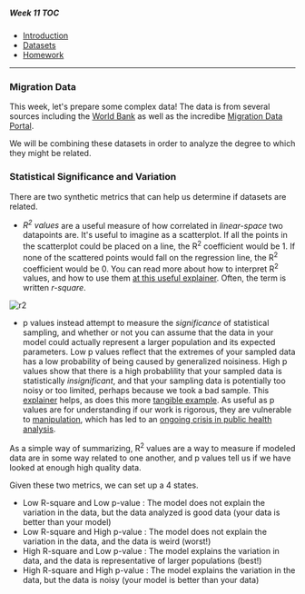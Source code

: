 ##### Week 11 TOC
- [Introduction](readme.md)
- [Datasets](datasets.md)
- [Homework](homework.md)

-----

### Migration Data

This week, let's prepare some complex data! The data is from several sources including the [World Bank](https://data.worldbank.org/indicator/ny.gdp.mktp.cd) as well as the incredibe [Migration Data Portal](https://migrationdataportal.org/?i=stock_abs_&t=2017).

We will be combining these datasets in order to analyze the degree to which they might be related.

### Statistical Significance and Variation

There are two synthetic metrics that can help us determine if datasets are related.

- *R<sup>2</sup> values* are a useful measure of how correlated in *linear-space* two datapoints are. It's useful to imagine as a scatterplot. If all the points in the scatterplot could be placed on a line, the R<sup>2</sup> coefficient would be 1. If none of the scattered points would fall on the regression line, the R<sup>2</sup> coefficient would be 0. You can read more about how to interpret R<sup>2</sup> values, and how to use them [at this useful explainer](https://blog.minitab.com/blog/adventures-in-statistics-2/regression-analysis-how-do-i-interpret-r-squared-and-assess-the-goodness-of-fit). Often, the term is written *r-square*.

![r2](https://blog.minitab.com/hubfs/Imported_Blog_Media/fittedxobserved.gif)

- p values instead attempt to measure the *significance* of statistical sampling, and whether or not you can assume that the data in your model could actually represent a larger population and its expected parameters. Low p values reflect that the extremes of your sampled data has a low probability of being caused by generalized noisiness. High p values show that there is a high probablility that your sampled data is statistically *insignificant*, and that your sampling data is potentially too noisy or too limited, perhaps because we took a bad sample. This [explainer](https://blog.minitab.com/blog/adventures-in-statistics-2/how-to-correctly-interpret-p-values) helps, as does this more [tangible example](https://www.students4bestevidence.net/p-value-in-plain-english-2/). As useful as p values are for understanding if our work is rigorous, they are vulnerable to [manipulation](https://en.wikipedia.org/wiki/Data_dredging), which has led to an [ongoing crisis in public health analysis](https://www.npr.org/sections/thesalt/2018/09/26/651849441/cornell-food-researchers-downfall-raises-larger-questions-for-science).

As a simple way of summarizing, R<sup>2</sup> values are a way to measure if modeled data are in some way related to one another, and p values tell us if we have looked at enough high quality data.

Given these two metrics, we can set up a 4 states.

- Low R-square and Low p-value : The model does not explain the variation in the data, but the data analyzed is good data (your data is better than your model)
- Low R-square and High p-value : The model does not explain the variation in the data, and the data is weird (worst!)
- High R-square and Low p-value : The model explains the variation in data, and the data is representative of larger populations (best!)
- High R-square and High p-value : The model explains the variation in the data, but the data is noisy (your model is better than your data)



